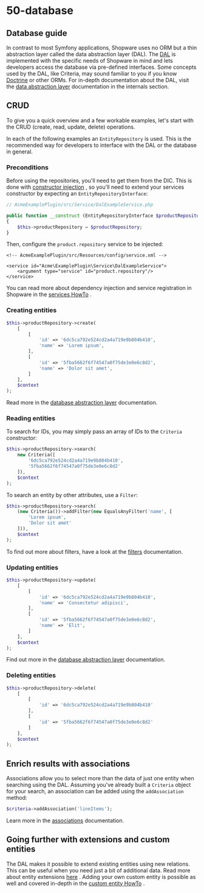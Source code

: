 # 50-database

## Database guide

In contrast to most Symfony applications, Shopware uses no ORM but a thin abstraction layer called the data abstraction layer \(DAL\). The [DAL](../60-references-internals/10-core/130-dal.md) is implemented with the specific needs of Shopware in mind and lets developers access the database via pre-defined interfaces. Some concepts used by the DAL, like Criteria, may sound familiar to you if you know [Doctrine](https://symfony.com/doc/current/doctrine.html) or other ORMs. For in-depth documentation about the DAL, visit the [data abstraction layer](../60-references-internals/10-core/130-dal.md) documentation in the internals section.

## CRUD

To give you a quick overview and a few workable examples, let's start with the CRUD \(create, read, update, delete\) operations.

In each of the following examples an `EntityRepository` is used. This is the recommended way for developers to interface with the DAL or the database in general.

### Preconditions

Before using the repositories, you'll need to get them from the DIC. This is done with [constructor injection](https://symfony.com/doc/current/service_container/injection_types.html#constructor-injection) , so you'll need to extend your services constructor by expecting an `EntityRepositoryInterface`:

```php
// AcmeExamplePlugin/src/Service/DalExampleService.php

public function __construct (EntityRepositoryInterface $productRepository)
{
    $this->productRepository = $productRepository;
}
```

Then, configure the `product.repository` service to be injected:

```markup
<!-- AcmeExamplePlugin/src/Resources/config/service.xml -->

<service id="Acme\ExamplePlugin\Service\DalExampleService">
    <argument type="service" id="product.repository"/>
</service>
```

You can read more about dependency injection and service registration in Shopware in the [services HowTo](../50-how-to/070-add-service.md) .

### Creating entities

```php
$this->productRepository->create(
    [
        [
            'id' => '6dc5ca792e524cd2a4a719e9b804b410',
            'name' => 'Lorem ipsum',
        ],
        [
            'id' => '5fba5662f6f74547a0f75de3e0e6c8d2',
            'name' => 'Dolor sit amet',
        ]
    ],
    $context
);
```

Read more in the [database abstraction layer](../60-references-internals/10-core/130-dal.md) documentation.

### Reading entities

To search for IDs, you may simply pass an array of IDs to the `Criteria` constructor:

```php
$this->productRepository->search(
    new Criteria([
        '6dc5ca792e524cd2a4a719e9b804b410',
        '5fba5662f6f74547a0f75de3e0e6c8d2'
    ]),
    $context
);
```

To search an entity by other attributes, use a `Filter`:

```php
$this->productRepository->search(
    (new Criteria())->addFilter(new EqualsAnyFilter('name', [
        'Lorem ipsum',
        'Dolor sit amet'
    ])),
    $context
);
```

To find out more about filters, have a look at the [filters](../60-references-internals/10-core/130-dal.md) documentation.

### Updating entities

```php
$this->productRepository->update(
    [
        [
            'id' => '6dc5ca792e524cd2a4a719e9b804b410',
            'name' => 'Consectetur adipisci',
        ],
        [
            'id' => '5fba5662f6f74547a0f75de3e0e6c8d2',
            'name' => 'Elit',
        ]
    ],
    $context
);
```

Find out more in the [database abstraction layer](../60-references-internals/10-core/130-dal.md) documentation.

### Deleting entities

```php
$this->productRepository->delete(
    [
        [
            'id' => '6dc5ca792e524cd2a4a719e9b804b410'
        ],
        [
            'id' => '5fba5662f6f74547a0f75de3e0e6c8d2'
        ]
    ],
    $context
);
```

## Enrich results with associations

Associations allow you to select more than the data of just one entity when searching using the DAL. Assuming you've already built a `Criteria` object for your search, an association can be added using the `addAssociation` method:

```php
$criteria->addAssociation('lineItems');
```

Learn more in the [associations](../60-references-internals/10-core/130-dal.md) documentation.

## Going further with extensions and custom entities

The DAL makes it possible to extend existing entities using new relations. This can be useful when you need just a bit of additional data. Read more about entity extensions [here](../60-references-internals/10-core/130-dal.md) . Adding your own custom entity is possible as well and covered in-depth in the [custom entity HowTo](../50-how-to/050-custom-entity.md) .

